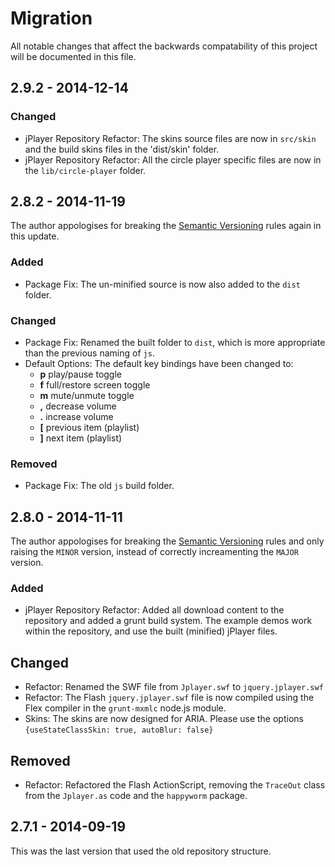 # Migration
All notable changes that affect the backwards compatability of this project will be documented in this file.

## 2.9.2 - 2014-12-14
### Changed
- jPlayer Repository Refactor: The skins source files are now in `src/skin` and the build skins files in the 'dist/skin' folder.
- jPlayer Repository Refactor: All the circle player specific files are now in the `lib/circle-player` folder.


## 2.8.2 - 2014-11-19

The author appologises for breaking the [Semantic Versioning](http://semver.org/) rules again in this update.

### Added
- Package Fix: The un-minified source is now also added to the `dist` folder.

### Changed
- Package Fix: Renamed the built folder to `dist`, which is more appropriate than the previous naming of `js`.
- Default Options: The default key bindings have been changed to:
	- **p** play/pause toggle
	- **f** full/restore screen toggle
	- **m** mute/unmute toggle
	- **,** decrease volume
	- **.** increase volume
	- **[** previous item (playlist)
	- **]** next item (playlist)

### Removed
- Package Fix: The old `js` build folder.


## 2.8.0 - 2014-11-11

The author appologises for breaking the [Semantic Versioning](http://semver.org/) rules and only raising the `MINOR` version, instead of correctly increamenting the `MAJOR` version.

### Added
- jPlayer Repository Refactor: Added all download content to the repository and added a grunt build system. The example demos work within the repository, and use the built (minified) jPlayer files.

## Changed
- Refactor: Renamed the SWF file from `Jplayer.swf` to `jquery.jplayer.swf`
- Refactor: The Flash `jquery.jplayer.swf` file is now compiled using the Flex compiler in the `grunt-mxmlc` node.js module.
- Skins: The skins are now designed for ARIA. Please use the options `{useStateClassSkin: true, autoBlur: false}`

## Removed
- Refactor: Refactored the Flash ActionScript, removing the `TraceOut` class from the `Jplayer.as` code and the `happyworm` package.


## 2.7.1 - 2014-09-19

This was the last version that used the old repository structure.